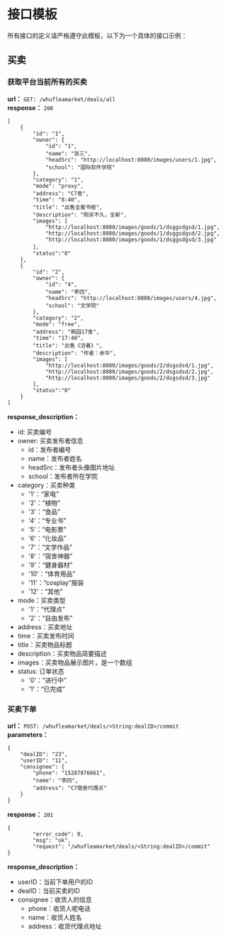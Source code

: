 # 接口模板
所有接口的定义请严格遵守此模板，以下为一个具体的接口示例：

## 买卖
### 获取平台当前所有的买卖
**url：**
`GET: /whufleamarket/deals/all`  
**response：** `200`
```
[
    {
		"id": "1",
		"owner": {
			"id": "1",
			"name": "张三",
			"headSrc": "http://localhost:8080/images/users/1.jpg",
			"school": "国际软件学院"
		},
		"category": "1",
		"mode": "proxy",
		"address": "C7舍",
		"time": "8:40",
		"title": "出售全套书柜",
		"description": "刚买不久，全新",
		"images": [
			"http://localhost:8080/images/goods/1/dsggsdgsd/1.jpg",
			"http://localhost:8080/images/goods/1/dsggsdgsd/2.jpg",
			"http://localhost:8080/images/goods/1/dsggsdgsd/3.jpg"
		]，
		"status":"0"
	},
	{
		"id": "2",
		"owner": {
			"id": "4",
			"name": "李四",
			"headSrc": "http://localhost:8080/images/users/4.jpg",
			"school": "文学院"
		},
		"category": "2",
		"mode": "free",
		"address": "枫园17舍",
		"time": "17:40",
		"title": "出售《活着》",
		"description": "作者：余华",
		"images": [
			"http://localhost:8080/images/goods/2/dsgsdsd/1.jpg",
			"http://localhost:8080/images/goods/2/dsgsdsd/2.jpg",
			"http://localhost:8080/images/goods/2/dsgsdsd/3.jpg"
		],
		"status":"0"
	}
]
```
**response_description：**

 - id: 买卖编号
 - owner: 买卖发布者信息
    - id：发布者编号
    - name：发布者姓名
    - headSrc：发布者头像图片地址
    - school：发布者所在学院
 - category：买卖种类
    - '1'：“家电”
    - '2'：“植物”
    - '3'：“食品”
    - '4'：“专业书”
    - '5'：“电影票”
    - '6'：“化妆品”
    - '7'：“文学作品”
    - '8'：“宿舍神器”
    - '9'：“健身器材”
    - '10'：“体育用品”
    - '11'：“cosplay”服装
    - '12'：“其他”
 - mode：买卖类型
    - '1'：“代理点”
    - '2'：“自由发布”
 - address：买卖地址
 - time：买卖发布时间
 - title：买卖物品标题
 - description：买卖物品简要描述
 - images：买卖物品展示图片，是一个数组
 - status: 订单状态
    - '0'：“进行中”
    - '1'：“已完成”

### 买卖下单
**url：**
`POST: /whufleamarket/deals/<String:dealID>/commit`  
**parameters：**
```
{
    "dealID": "23",
	"userID": "11",
	"consignee": {
		"phone": "15287876661",
		"name": "李四",
		"address": "C7宿舍代理点"
	}
}
```
**response：** `201`
```
{
        "error_code": 0,
        "msg": "ok",
        "request": "/whufleamarket/deals/<String:dealID>/commit"
}
```
**response_description：**

 - userID：当前下单用户的ID
 - dealID：当前买卖的ID
 - consignee：收货人的信息
    - phone：收货人呢电话
    - name：收货人姓名
    - address：收货代理点地址

 
 
